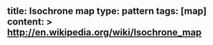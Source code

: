 title: Isochrone map
type: pattern
tags: [map]
content: >
    http://en.wikipedia.org/wiki/Isochrone_map
---



